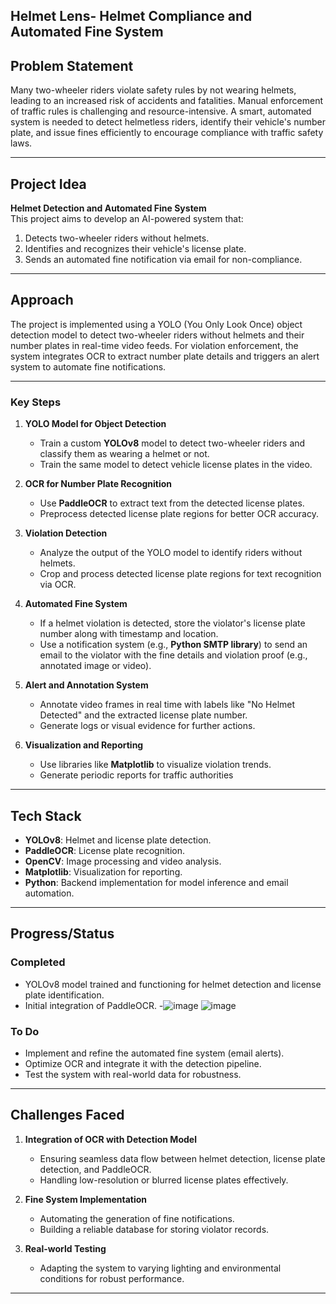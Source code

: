 ## Helmet Lens- Helmet Compliance and Automated Fine System

## **Problem Statement**  
Many two-wheeler riders violate safety rules by not wearing helmets, leading to an increased risk of accidents and fatalities. Manual enforcement of traffic rules is challenging and resource-intensive. A smart, automated system is needed to detect helmetless riders, identify their vehicle's number plate, and issue fines efficiently to encourage compliance with traffic safety laws.

---

## **Project Idea**  
**Helmet Detection and Automated Fine System**  
This project aims to develop an AI-powered system that:  
1. Detects two-wheeler riders without helmets.  
2. Identifies and recognizes their vehicle's license plate.  
3. Sends an automated fine notification via email for non-compliance.  

---

## **Approach**  

The project is implemented using a YOLO (You Only Look Once) object detection model to detect two-wheeler riders without helmets and their number plates in real-time video feeds. For violation enforcement, the system integrates OCR to extract number plate details and triggers an alert system to automate fine notifications.  

---

### **Key Steps**  

1. **YOLO Model for Object Detection**  
   - Train a custom **YOLOv8** model to detect two-wheeler riders and classify them as wearing a helmet or not.  
   - Train the same model to detect vehicle license plates in the video.  

2. **OCR for Number Plate Recognition**  
   - Use **PaddleOCR** to extract text from the detected license plates.  
   - Preprocess detected license plate regions for better OCR accuracy.  

3. **Violation Detection**  
   - Analyze the output of the YOLO model to identify riders without helmets.  
   - Crop and process detected license plate regions for text recognition via OCR.  

4. **Automated Fine System**  
   - If a helmet violation is detected, store the violator's license plate number along with timestamp and location.  
   - Use a notification system (e.g., **Python SMTP library**) to send an email to the violator with the fine details and violation proof (e.g., annotated image or video).  

5. **Alert and Annotation System**  
   - Annotate video frames in real time with labels like "No Helmet Detected" and the extracted license plate number.  
   - Generate logs or visual evidence for further actions.  

6. **Visualization and Reporting**  
   - Use libraries like **Matplotlib** to visualize violation trends.  
   - Generate periodic reports for traffic authorities

---

## **Tech Stack**  
- **YOLOv8**: Helmet and license plate detection.  
- **PaddleOCR**: License plate recognition.  
- **OpenCV**: Image processing and video analysis.  
- **Matplotlib**: Visualization for reporting.  
- **Python**: Backend implementation for model inference and email automation.  

---

## **Progress/Status**  

### **Completed**  
- YOLOv8 model trained and functioning for helmet detection and license plate identification.  
- Initial integration of PaddleOCR.
-![image](https://github.com/user-attachments/assets/36745c11-c70d-4bc5-9cad-e790a81f2a64) ![image](https://github.com/user-attachments/assets/c5cd1b58-c378-4d5d-9feb-01de12129530)




### **To Do**  
- Implement and refine the automated fine system (email alerts).  
- Optimize OCR and integrate it with the detection pipeline.  
- Test the system with real-world data for robustness.

---

## **Challenges Faced**  
1. **Integration of OCR with Detection Model**  
   - Ensuring seamless data flow between helmet detection, license plate detection, and PaddleOCR.  
   - Handling low-resolution or blurred license plates effectively.  

2. **Fine System Implementation**  
   - Automating the generation of fine notifications.  
   - Building a reliable database for storing violator records.  

3. **Real-world Testing**  
   - Adapting the system to varying lighting and environmental conditions for robust performance.  

---


